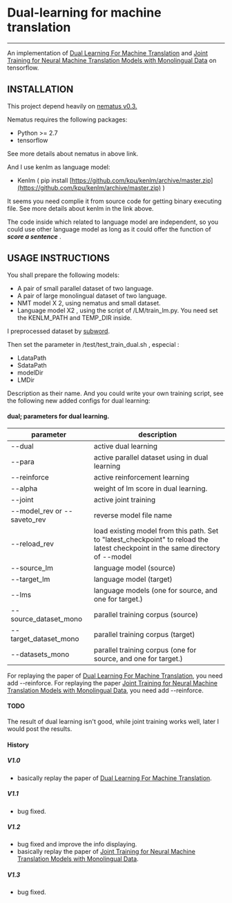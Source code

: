 # Dual-learning for machine translation
-------

An implementation of [Dual Learning For Machine Translation](https://arxiv.org/abs/1611.00179) and [Joint Training for Neural Machine Translation Models with Monolingual Data](https://arxiv.org/abs/1803.00353) on tensorflow.

INSTALLATION
------------
This project depend heavily on [nematus v0.3. ]( https://github.com/EdinburghNLP/nematus )

Nematus requires the following packages:

 - Python >= 2.7
 - tensorflow

See more details about nematus in above link.

And I use kenlm as language model:

- Kenlm ( pip install [https://github.com/kpu/kenlm/archive/master.zip](https://github.com/kpu/kenlm/archive/master.zip) )

It seems you need complie it from source code for getting binary executing file. See more details about kenlm in the link above.

The code inside which related to language model are independent, so you could use other language model as long as it could offer the function of ***score a sentence*** . 
 
USAGE INSTRUCTIONS
------------------

You shall prepare the following models:

- A pair of small parallel dataset of two language.
- A pair of large monolingual dataset of two language.
- NMT model X 2, using nematus and small dataset.
- Language model X2 , using the script of /LM/train_lm.py. You need set the KENLM_PATH and TEMP_DIR inside.

I preprocessed dataset by [subword](https://github.com/rsennrich/subword-nmt).

Then set the parameter in /test/test_train_dual.sh , especial :
- LdataPath
- SdataPath
- modelDir
- LMDir

Description as their name. And you could write your own training script, see the following new added configs for dual learning:

#### dual; parameters for dual learning.
| parameter | description |
|---        |---          |
| --dual | active dual learning |
| --para | active parallel dataset using in dual learning |
| --reinforce | active reinforcement learning |
| --alpha|weight of lm score in dual learning. |
| --joint | active joint training |
| --model_rev or --saveto_rev | reverse model file name |
| --reload_rev | load existing model from this path. Set to \"latest_checkpoint\" to reload the latest checkpoint in the same directory of --model |
| --source_lm | language model (source) |
| --target_lm | language model (target) |
| --lms | language models (one for source, and one for target.) |
| --source_dataset_mono | parallel training corpus (source) |
| --target_dataset_mono | parallel training corpus (target) |
| --datasets_mono | parallel training corpus (one for source, and one for target.) | 

For replaying the paper of [Dual Learning For Machine Translation](https://arxiv.org/abs/1611.00179), you need add  --reinforce.
For replaying the paper [Joint Training for Neural Machine Translation Models with Monolingual Data](https://arxiv.org/abs/1611.00179), you need add  --reinforce.

#### TODO

The result of dual learning isn't good, while joint training works well, later I would post the results.

#### History

##### V1.0

- basically replay the paper of [Dual Learning For Machine Translation](https://arxiv.org/abs/1611.00179).

##### V1.1

- bug fixed.

##### V1.2

- bug fixed and improve the info displaying.
- basically replay the paper of [Joint Training for Neural Machine Translation Models with Monolingual Data](https://arxiv.org/abs/1611.00179).

##### V1.3

- bug fixed.
